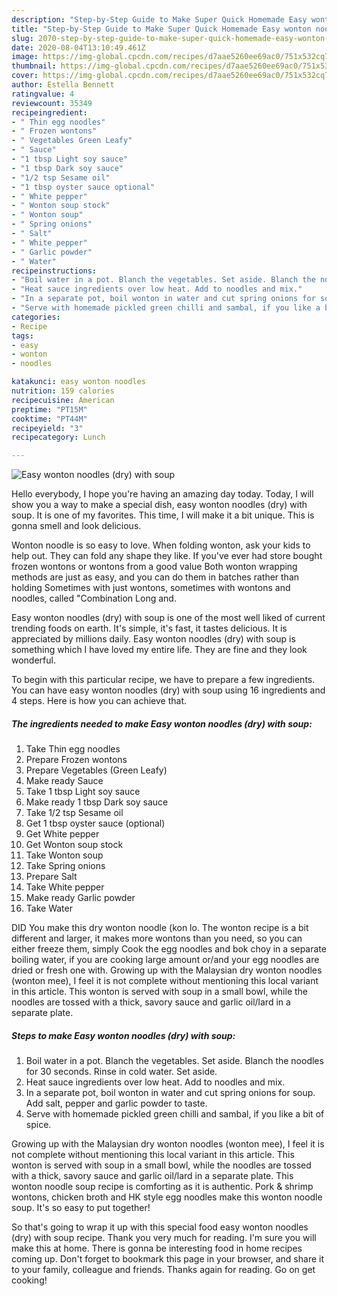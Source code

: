 ```yaml
---
description: "Step-by-Step Guide to Make Super Quick Homemade Easy wonton noodles (dry) with soup"
title: "Step-by-Step Guide to Make Super Quick Homemade Easy wonton noodles (dry) with soup"
slug: 2070-step-by-step-guide-to-make-super-quick-homemade-easy-wonton-noodles-dry-with-soup
date: 2020-08-04T13:10:49.461Z
image: https://img-global.cpcdn.com/recipes/d7aae5260ee69ac0/751x532cq70/easy-wonton-noodles-dry-with-soup-recipe-main-photo.jpg
thumbnail: https://img-global.cpcdn.com/recipes/d7aae5260ee69ac0/751x532cq70/easy-wonton-noodles-dry-with-soup-recipe-main-photo.jpg
cover: https://img-global.cpcdn.com/recipes/d7aae5260ee69ac0/751x532cq70/easy-wonton-noodles-dry-with-soup-recipe-main-photo.jpg
author: Estella Bennett
ratingvalue: 4
reviewcount: 35349
recipeingredient:
- " Thin egg noodles"
- " Frozen wontons"
- " Vegetables Green Leafy"
- " Sauce"
- "1 tbsp Light soy sauce"
- "1 tbsp Dark soy sauce"
- "1/2 tsp Sesame oil"
- "1 tbsp oyster sauce optional"
- " White pepper"
- " Wonton soup stock"
- " Wonton soup"
- " Spring onions"
- " Salt"
- " White pepper"
- " Garlic powder"
- " Water"
recipeinstructions:
- "Boil water in a pot. Blanch the vegetables. Set aside. Blanch the noodles for 30 seconds. Rinse in cold water. Set aside."
- "Heat sauce ingredients over low heat. Add to noodles and mix."
- "In a separate pot, boil wonton in water and cut spring onions for soup. Add salt, pepper and garlic powder to taste."
- "Serve with homemade pickled green chilli and sambal, if you like a bit of spice."
categories:
- Recipe
tags:
- easy
- wonton
- noodles

katakunci: easy wonton noodles 
nutrition: 159 calories
recipecuisine: American
preptime: "PT15M"
cooktime: "PT44M"
recipeyield: "3"
recipecategory: Lunch

---
```



![Easy wonton noodles (dry) with soup](https://img-global.cpcdn.com/recipes/d7aae5260ee69ac0/751x532cq70/easy-wonton-noodles-dry-with-soup-recipe-main-photo.jpg)

Hello everybody, I hope you're having an amazing day today. Today, I will show you a way to make a special dish, easy wonton noodles (dry) with soup. It is one of my favorites. This time, I will make it a bit unique. This is gonna smell and look delicious.

Wonton noodle is so easy to love. When folding wonton, ask your kids to help out. They can fold any shape they like. If you&#39;ve ever had store bought frozen wontons or wontons from a good value Both wonton wrapping methods are just as easy, and you can do them in batches rather than holding Sometimes with just wontons, sometimes with wontons and noodles, called &#34;Combination Long and.

Easy wonton noodles (dry) with soup is one of the most well liked of current trending foods on earth. It's simple, it's fast, it tastes delicious. It is appreciated by millions daily. Easy wonton noodles (dry) with soup is something which I have loved my entire life. They are fine and they look wonderful.


To begin with this particular recipe, we have to prepare a few ingredients. You can have easy wonton noodles (dry) with soup using 16 ingredients and 4 steps. Here is how you can achieve that.

<!--inarticleads1-->

##### The ingredients needed to make Easy wonton noodles (dry) with soup:

1. Take  Thin egg noodles
1. Prepare  Frozen wontons
1. Prepare  Vegetables (Green Leafy)
1. Make ready  Sauce
1. Take 1 tbsp Light soy sauce
1. Make ready 1 tbsp Dark soy sauce
1. Take 1/2 tsp Sesame oil
1. Get 1 tbsp oyster sauce (optional)
1. Get  White pepper
1. Get  Wonton soup stock
1. Take  Wonton soup
1. Take  Spring onions
1. Prepare  Salt
1. Take  White pepper
1. Make ready  Garlic powder
1. Take  Water


DID You make this dry wonton noodle (kon lo. The wonton recipe is a bit different and larger, it makes more wontons than you need, so you can either freeze them, simply Cook the egg noodles and bok choy in a separate boiling water, if you are cooking large amount or/and your egg noodles are dried or fresh one with. Growing up with the Malaysian dry wonton noodles (wonton mee), I feel it is not complete without mentioning this local variant in this article. This wonton is served with soup in a small bowl, while the noodles are tossed with a thick, savory sauce and garlic oil/lard in a separate plate. 

<!--inarticleads2-->

##### Steps to make Easy wonton noodles (dry) with soup:

1. Boil water in a pot. Blanch the vegetables. Set aside. Blanch the noodles for 30 seconds. Rinse in cold water. Set aside.
1. Heat sauce ingredients over low heat. Add to noodles and mix.
1. In a separate pot, boil wonton in water and cut spring onions for soup. Add salt, pepper and garlic powder to taste.
1. Serve with homemade pickled green chilli and sambal, if you like a bit of spice.


Growing up with the Malaysian dry wonton noodles (wonton mee), I feel it is not complete without mentioning this local variant in this article. This wonton is served with soup in a small bowl, while the noodles are tossed with a thick, savory sauce and garlic oil/lard in a separate plate. This wonton noodle soup recipe is comforting as it is authentic. Pork &amp; shrimp wontons, chicken broth and HK style egg noodles make this wonton noodle soup. It&#39;s so easy to put together! 

So that's going to wrap it up with this special food easy wonton noodles (dry) with soup recipe. Thank you very much for reading. I'm sure you will make this at home. There is gonna be interesting food in home recipes coming up. Don't forget to bookmark this page in your browser, and share it to your family, colleague and friends. Thanks again for reading. Go on get cooking!
